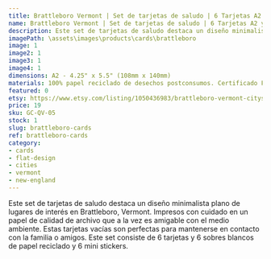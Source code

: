 ```yaml
---
title: Brattleboro Vermont | Set de tarjetas de saludo | 6 Tarjetas A2 y Sobres y Stickers
name: Brattleboro Vermont | Set de tarjetas de saludo | 6 Tarjetas A2 y Sobres y Stickers
description: Este set de tarjetas de saludo destaca un diseño minimalista plano de lugares de interés en Brattleboro, Vermont. Impresos con cuidado en un papel de calidad de archivo que a la vez es amigable con el medio ambiente.
imagePath: \assets\images\products\cards\brattleboro
image: 1
image2: 1
image3: 1
image4: 1
dimensions: A2 - 4.25" x 5.5" (108mm x 140mm)
materials: 100% papel reciclado de desechos postconsumos. Certificado FSC.
featured: 0
etsy: https://www.etsy.com/listing/1050436983/brattleboro-vermont-cityscape-blank-note
price: 19
sku: GC-QV-05
stock: 1
slug: brattleboro-cards
ref: brattleboro-cards
category:
- cards
- flat-design
- cities
- vermont
- new-england
---
```

Este set de tarjetas de saludo destaca un diseño minimalista plano de lugares de interés en Brattleboro, Vermont. Impresos con cuidado en un papel de calidad de archivo que a la vez es amigable con el medio ambiente. Estas tarjetas vacías son perfectas para mantenerse en contacto con la familia o amigos. Este set consiste de 6 tarjetas y 6 sobres blancos de papel reciclado y 6 mini stickers.
